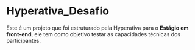 # Hyperativa_Desafio

<p>Este é um projeto que foi estruturado pela Hyperativa para o <b>Estágio em front-end</b>, ele tem como objetivo testar as capacidades técnicas dos participantes.</p>
 
